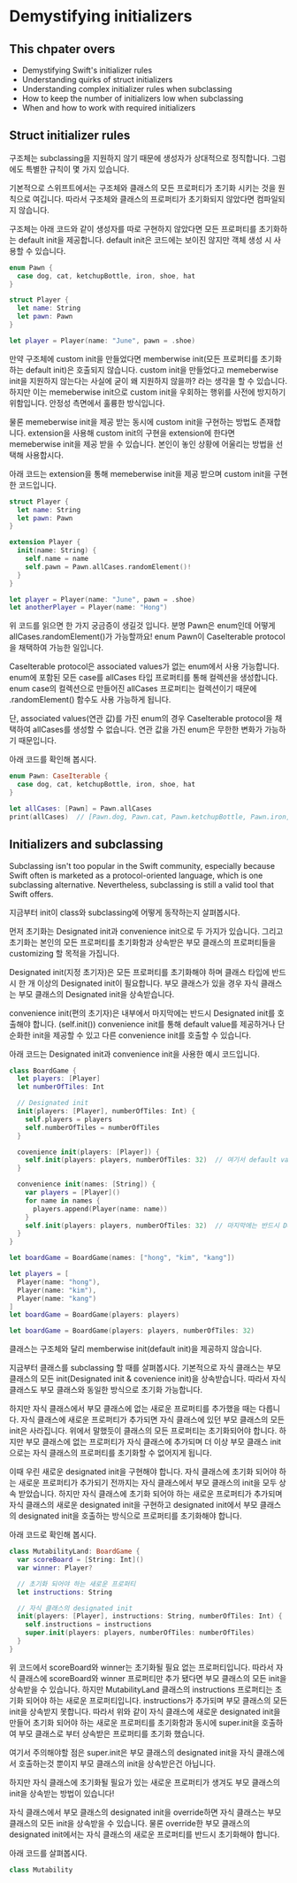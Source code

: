 # Demystifying initializers

## This chpater overs
- Demystifying Swift's initializer rules
- Understanding quirks of struct initializers
- Understanding complex initializer rules when subclassing
- How to keep the number of initializers low when subclassing
- When and how to work with required initializers

## Struct initializer rules
구조체는 subclassing을 지원하지 않기 때문에 생성자가 상대적으로 정직합니다.
그럼에도 특별한 규칙이 몇 가지 있습니다.

기본적으로 스위프트에서는 구조체와 클래스의 모든 프로퍼티가 초기화 시키는 것을 원칙으로 여깁니다.
따라서 구조체와 클래스의 프로퍼티가 초기화되지 않았다면 컴파일되지 않습니다.

구조체는 아래 코드와 같이 생성자를 따로 구현하지 않았다면 모든 프로퍼티를 초기화하는 default init을 제공합니다.
default init은 코드에는 보이진 않지만 객체 생성 시 사용할 수 있습니다.

```swift
enum Pawn {
  case dog, cat, ketchupBottle, iron, shoe, hat
}

struct Player {
  let name: String
  let pawn: Pawn
}

let player = Player(name: "June", pawn = .shoe)
```

만약 구조체에 custom init을 만들었다면 memberwise init(모든 프로퍼티를 초기화하는 default init)은 호출되지 않습니다.
custom init을 만들었다고 memeberwise init을 지원하지 않는다는 사실에 굳이 왜 지원하지 않을까? 라는 생각을 할 수 있습니다.
하지만 이는 memeberwise init으로 custom init을 우회하는 행위를 사전에 방지하기 위함입니다. 안정성 측면에서 훌륭한 방식입니다.

물론 memeberwise init을 제공 받는 동시에 custom init을 구현하는 방법도 존재합니다.
extension을 사용해 custom init의 구현을 extension에 한다면 memeberwise init을 제공 받을 수 있습니다.
본인이 놓인 상황에 어울리는 방법을 선택해 사용합시다.

아래 코드는 extension을 통해 memeberwise init을 제공 받으며 custom init을 구현한 코드입니다.

```swift
struct Player {
  let name: String
  let pawn: Pawn
}

extension Player {
  init(name: String) {
    self.name = name
    self.pawn = Pawn.allCases.randomElement()!
  }
}

let player = Player(name: "June", pawn = .shoe)
let anotherPlayer = Player(name: "Hong")
```

위 코드를 읽으면 한 가지 궁금증이 생길것 입니다.
분명 Pawn은 enum인데 어떻게 allCases.randomElement()가 가능할까요!
enum Pawn이 CaseIterable protocol을 채택하여 가능한 일입니다.

CaseIterable protocol은 associated values가 없는 enum에서 사용 가능합니다.
enum에 포함된 모든 case를 allCases 타입 프로퍼티를 통해 컬렉션을 생성합니다.
enum case의 컬렉션으로 만들어진 allCases 프로퍼티는 컬렉션이기 때문에 .randomElement() 함수도 사용 가능하게 됩니다.

단, associated values(연관 값)를 가진 enum의 경우 CaseIterable protocol을 채택하여 allCases를 생성할 수 없습니다.
연관 값을 가진 enum은 무한한 변화가 가능하기 때문입니다.

아래 코드를 확인해 봅시다.

```swift
enum Pawn: CaseIterable {
  case dog, cat, ketchupBottle, iron, shoe, hat
}

let allCases: [Pawn] = Pawn.allCases
print(allCases)  // [Pawn.dog, Pawn.cat, Pawn.ketchupBottle, Pawn.iron, Pawn.shoe, Pawn.hat]
```

## Initializers and subclassing
Subclassing isn't too popular in the Swift community, especially because Swift often is marketed as a protocol-oriented language, which is one subclassing alternative.
Nevertheless, subclassing is still a valid tool that Swift offers.

지금부터 init이 class와 subclassing에 어떻게 동작하는지 살펴봅시다.

먼저 초기화는 Designated init과 convenience init으로 두 가지가 있습니다.
그리고 초기화는 본인의 모든 프로퍼티를 초기화함과 상속받은 부모 클래스의 프로퍼티들을 customizing 할 목적을 가집니다.

Designated init(지정 초기자)은 모든 프로퍼티를 초기화해야 하며 클래스 타입에 반드시 한 개 이상의 Designated init이 필요합니다.
부모 클래스가 있을 경우 자식 클래스는 부모 클래스의 Designated init을 상속받습니다.

convenience init(편의 초기자)은 내부에서 마지막에는 반드시 Designated init를 호출해야 합니다. (self.init())
convenience init를 통해 default value를 제공하거나 단순화한 init을 제공할 수 있고 다른 convenience init를 호출할 수 있습니다.

아래 코드는 Designated init과 convenience init을 사용한 예시 코드입니다.

```swift
class BoardGame {
  let players: [Player]
  let numberOfTiles: Int

  // Designated init
  init(players: [Player], numberOfTiles: Int) {
    self.players = players
    self.numberOfTiles = numberOfTiles
  }

  covenience init(players: [Player]) {
    self.init(players: players, numberOfTiles: 32)  // 여기서 default value를 제공합니다.
  }

  convenience init(names: [String]) {
    var players = [Player]()
    for name in names {
      players.append(Player(name: name))
    }
    self.init(players: players, numberOfTiles: 32)  // 마지막에는 반드시 Designated init을 호출하고 있습니다.
  }
}

let boardGame = BoardGame(names: ["hong", "kim", "kang"])

let players = [
  Player(name: "hong"),
  Player(name: "kim"),
  Player(name: "kang")
]
let boardGame = BoardGame(players: players)

let boardGame = BoardGame(players: players, numberOfTiles: 32) 
```

클래스는 구조체와 달리 memberwise init(default init)을 제공하지 않습니다.

지금부터 클래스를 subclassing 할 때를 살펴봅시다.
기본적으로 자식 클래스는 부모 클래스의 모든 init(Designated init & covenience init)을 상속받습니다.
따라서 자식 클래스도 부모 클래스와 동일한 방식으로 초기화 가능합니다.

하지만 자식 클래스에서 부모 클래스에 없는 새로운 프로퍼티를 추가했을 때는 다릅니다.
자식 클래스에 새로운 프로퍼티가 추가되면 자식 클래스에 있던 부모 클래스의 모든 init은 사라집니다.
위에서 말했듯이 클래스의 모든 프로퍼티는 초기화되어야 합니다. 하지만 부모 클래스에 없는 프로퍼티가 자식 클래스에 추가되며 더 이상
부모 클래스 init으로는 자식 클래스의 프로퍼티를 초기화할 수 없어지게 됩니다.

이때 우린 새로운 designated init을 구현해야 합니다.
자식 클래스에 초기화 되어야 하는 새로운 프로퍼티가 추가되기 전까지는 자식 클래스에서 부모 클래스의 init을 모두 상속 받았습니다.
하지만 자식 클래스에 초기화 되어야 하는 새로운 프로퍼티가 추가되며 자식 클래스의 새로운 designated init을 구현하고 designated init에서 부모 클래스의 designated init을 호출하는 방식으로
프로퍼티를 초기화해야 합니다.

아래 코드로 확인해 봅시다.

```swift
class MutabilityLand: BoardGame {
  var scoreBoard = [String: Int]()
  var winner: Player?

  // 초기화 되어야 하는 새로운 프로퍼티
  let instructions: String

  // 자식 클래스의 designated init
  init(players: [Player], instructions: String, numberOfTiles: Int) {
    self.instructions = instructions
    super.init(players: players, numberOfTiles: numberOfTiles)
  }
}
```

위 코드에서 scoreBoard와 winner는 초기화될 필요 없는 프로퍼티입니다. 따라서 자식 클래스에 scoreBoard와 winner 프로퍼티만 추가 됐다면 부모 클래스의 모든 init을 상속받을 수 있습니다.
하지만 MutabilityLand 클래스의 instructions 프로퍼티는 초기화 되어야 하는 새로운 프로퍼티입니다.
instructions가 추가되며 부모 클래스의 모든 init을 상속받지 못합니다.
따라서 위와 같이 자식 클래스에 새로운 designated init을 만들어 초기화 되어야 하는 새로운 프로퍼티를 초기화함과 동시에 super.init을 호출하여 부모 클래스로 부터 상속받은 프로퍼티를 초기화 했습니다.

여기서 주의해야할 점은 super.init은 부모 클래스의 designated init을 자식 클래스에서 호출하는것 뿐이지 부모 클래스의 init을 상속받은건 아닙니다.

하지만 자식 클래스에 초기화될 필요가 있는 새로운 프로퍼티가 생겨도 부모 클래스의 init을 상속받는 방법이 있습니다!

자식 클래스에서 부모 클래스의 designated init을 override하면 자식 클래스는 부모 클래스의 모든 init을 상속받을 수 있습니다.
물론 override한 부모 클래스의 designated init에서는 자식 클래스의 새로운 프로퍼티를 반드시 초기화해야 합니다.

아래 코드를 살펴봅시다.

```swift
class Mutability
```


































